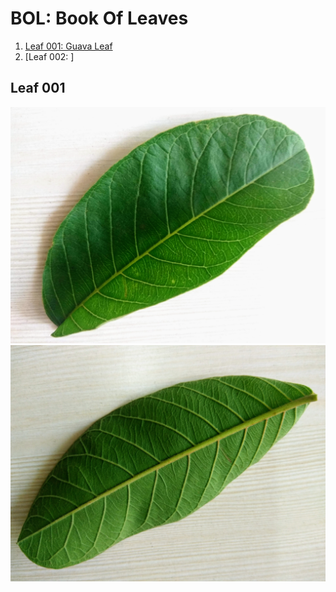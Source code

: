 # BOL: Book Of Leaves

1. [Leaf 001: Guava Leaf](#leaf001)
2. [Leaf 002: ]

## Leaf 001
![Front](images/l1_guava_1.jpg) ![Back](images/l1_guava_2.jpg)
